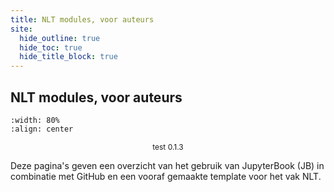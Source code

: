 ```yaml
---
title: NLT modules, voor auteurs
site:
  hide_outline: true
  hide_toc: true
  hide_title_block: true
---
```


## NLT modules, voor auteurs

```{figure} Figuren/NLT_voor_jou.jpg
:width: 80%
:align: center

```

<div style="text-align: center; font-size: 12px">

test 0.1.3

</div>

Deze pagina's geven een overzicht van het gebruik van JupyterBook (JB) in combinatie met GitHub en een vooraf gemaakte template voor het vak NLT.